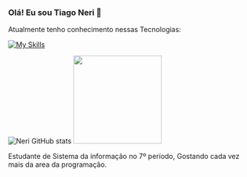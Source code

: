 ### Olá! Eu sou Tiago Neri 🤙
Atualmente tenho conhecimento nessas Tecnologias: 


[![My Skills](https://skillicons.dev/icons?i=java,nodejs,js,cypress,kotlin,mysql&perline=6&theme=light)](https://skillicons.dev)


![Neri GitHub stats](https://github-readme-stats.vercel.app/api?username=TiagoNerii&show_icons=true&theme=shadow_red)
<img height="180em" src="https://github-readme-stats.vercel.app/api/top-langs/?username=TiagoNerii&layout=compact&langs_count=7&theme=shadow_red"/>


 Estudante de Sistema da informação no 7º período, Gostando cada vez mais da area da programação.

